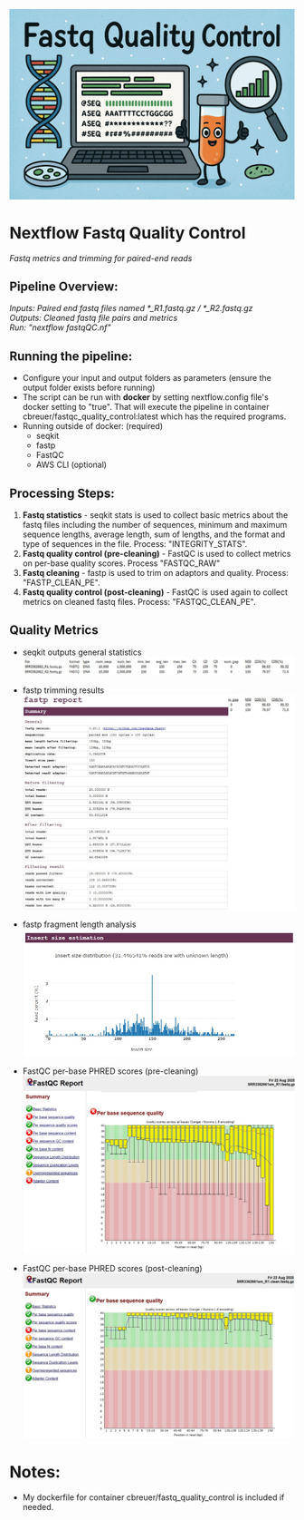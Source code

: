 ![Banner](./pix/banner.png)
# Nextflow Fastq Quality Control
<i> Fastq metrics and trimming for paired-end reads</i>

## Pipeline Overview:
<i> Inputs: Paired end fastq files named *_R1.fastq.gz / *_R2.fastq.gz</i><br>
<i> Outputs: Cleaned fastq file pairs and metrics</i><br>
<i> Run: "nextflow fastqQC.nf"</i>

## Running the pipeline:
- Configure your input and output folders as parameters (ensure the output folder exists before running)
- The script can be run with <b>docker</b> by setting nextflow.config file's docker setting to "true". That will execute the pipeline in container cbreuer/fastqc_quality_control:latest which has the required programs.
- Running outside of docker: (required)
	- seqkit
	- fastp
	- FastQC
	- AWS CLI (optional)

## Processing Steps:
1. <b>Fastq statistics</b> - seqkit stats is used to collect basic metrics about the fastq files including the number of sequences, minimum and maximum sequence lengths, average length, sum of lengths, and the format and type of sequences in the file. 
Process: "INTEGRITY_STATS".<br>
2. <b>Fastq quality control (pre-cleaning)</b> - FastQC is used to collect metrics on per-base quality scores. 
Process "FASTQC_RAW"
3. <b>Fastq cleaning</b> - fastp is used to trim on adaptors and quality. 
Process: "FASTP_CLEAN_PE".
4. <b>Fastq quality control (post-cleaning)</b> - FastQC is used again to collect metrics on cleaned fastq files.
Process: "FASTQC_CLEAN_PE". 

## Quality Metrics
- seqkit outputs general statistics
 ![seqkit](./pix/stats.jpg)

 - fastp trimming results
 ![fastqp](./pix/fastp.jpg)

 - fastp fragment length analysis
 ![fastp fragment analysis](./pix/fastpFrag.jpg)

- FastQC per-base PHRED scores (pre-cleaning)
![fastqc phred pre](./pix/fastqcRaw.jpg)

- FastQC per-base PHRED scores (post-cleaning)
![fastqc phred post](./pix/fastqcClean.jpg)

# Notes:
- My dockerfile for container cbreuer/fastq_quality_control is included if needed.